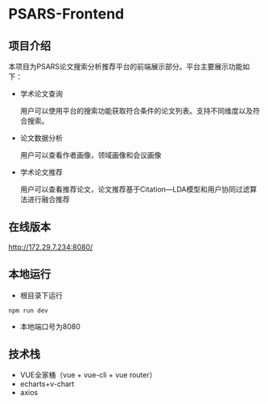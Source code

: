 # PSARS-Frontend


## 项目介绍

本项目为PSARS论文搜索分析推荐平台的前端展示部分。平台主要展示功能如下：

- 学术论文查询

  用户可以使用平台的搜索功能获取符合条件的论文列表。支持不同维度以及符合搜索。

- 论文数据分析

  用户可以查看作者画像，领域画像和会议画像
  
- 学术论文推荐

  用户可以查看推荐论文，论文推荐基于Citation—LDA模型和用户协同过滤算法进行融合推荐

## 在线版本

http://172.29.7.234:8080/

## 本地运行

- 根目录下运行

```
npm run dev
```

- 本地端口号为8080

## 技术栈

- VUE全家桶（vue + vue-cli + vue router）
- echarts+v-chart
- axios
